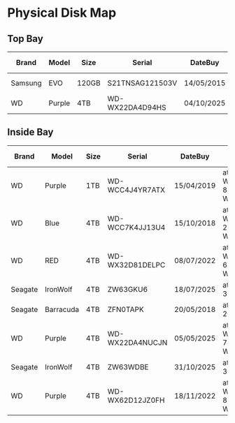 <!-- Format table: Left click + format selection; Prettifier markdown table -->
# Physical Disk Map

## Top Bay
| Brand   | Model     | Size  | Serial          | DateBuy    | Disk id                                       | Controller  | APM | Spin Down | Comments    |
|---------|-----------|-------|-----------------|------------|-----------------------------------------------|-------------|-----|-----------|-------------|
| Samsung | EVO       | 120GB | S21TNSAG121503V | 14/05/2015 | ata-Samsung_SSD_850_EVO_120GB_S21TNSAG121503V | MOBO (OR)   | -   | -         | Boot drive  |
| WD      | Purple    | 4TB   | WD-WX22DA4D94HS | 04/10/2025 | ata-WDC_WD43PURZ-74BWPY0_WD-WX22DA4D94HS      | MOBO (OR)   |     |           | -           |


## Inside Bay
| Brand   | Model     | Size | Serial          | DateBuy    | Disk id                                  | Controller | APM | Spin Down | Comments     |
|---------|-----------|------|-----------------|------------|------------------------------------------|------------|-----|-----------|--------------|
| WD      | Purple    | 1TB  | WD-WCC4J4YR7ATX | 15/04/2019 | ata-WDC_WD10PURZ-85U8XY0_WD-WCC4J4YR7ATX | MOBO       |     |           | Old ZFSUsers |
| WD      | Blue      | 4TB  | WD-WCC7K4JJ13U4 | 15/10/2018 | ata-WDC_WD40EZRZ-22GXCB0_WD-WCC7K4JJ13U4 | MOBO       |     |           | Antigo Data3 |
| WD      | RED       | 4TB  | WD-WX32D81DELPC | 08/07/2022 | ata-WDC_WD40EFAX-68JH4N1_WD-WX32D81DELPC | MOBO       |     |           | Penultimo    |
| Seagate | IronWolf  | 4TB  | ZW63GKU6        | 18/07/2025 | ata-ST4000VN006-3CW104_ZW63GKV6          | MOBO       |     |           | RMA          |
| Seagate | Barracuda | 4TB  | ZFN0TAPK        | 20/05/2018 | ata-ST4000DM004-2CV104_ZFN0TAPK          | PCI 4x     |     |           | Antigo Data1 |
| WD      | Purple    | 4TB  | WD-WX22DA4NUCJN | 05/05/2025 | ata-WDC_WD43PURZ-74BWPY0_WD-WX22DA4NUCJN | PCI 4x     |     |           | -            |
| Seagate | IronWolf  | 4TB  | ZW63WDBE        | 31/10/2025 | ata-ST4000VN006-3CW104_ZW63WDBE          | PCI 4x     |     |           | -            |
| WD      | Purple    | 4TB  | WD-WX62D12JZ0FH | 18/11/2022 | ata-WDC_WD42PURZ-85B4YY0_WD-WX62D12JZ0FH | PCI 4x     |     |           | -            |
